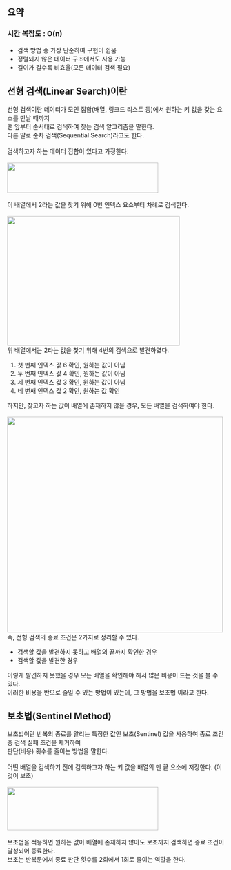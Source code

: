 ## 요약

### 시간 복잡도 : O(n)

<ul>
<li>검색 방법 중 가장 단순하여 구현이 쉽움</li>
<li>정렬되지 않은 데이터 구조에서도 사용 가능</li>
<li>길이가 길수록 비효율(모든 데이터 검색 필요)</li>
</ul>

## 선형 검색(Linear Search)이란
선형 검색이란 데이터가 모인 집합(배열, 링크드 리스트 등)에서 원하는 키 값을 갖는 요소를 만날 때까지
<br>
맨 앞부터 순서대로 검색하여 찾는 검색 알고리즘을 말한다.
<br>
다른 말로 순차 검색(Sequential Search)라고도 한다.
<br>
<br>
검색하고자 하는 데이터 집합이 있다고 가정한다.
<br>
<br>
<img src="https://user-images.githubusercontent.com/87363461/201568646-b8ac0e63-2dbd-4d6b-993e-ee26a4a7ed01.JPG" width="350" height="70">
<br>
<br>
이 배열에서 2라는 값을 찾기 위해 0번 인덱스 요소부터 차례로 검색한다.
<br>
<br>
<img src="https://user-images.githubusercontent.com/87363461/201568798-ac966ab3-be66-4073-8520-a1d8fa228b7c.JPG" width="400" height="300">
<br>
위 배열에서는 2라는 값을 찾기 위해 4번의 검색으로 발견하였다.
<ol>
  <li>첫 번째 인덱스 값 6 확인, 원하는 값이 아님</li>
  <li>두 번째 인덱스 값 4 확인, 원하는 값이 아님</li>
  <li>세 번째 인덱스 값 3 확인, 원하는 값이 아님</li>
  <li>네 번째 인덱스 값 2 확인, 원하는 값 확인</li>
</ol>
하지만, 찾고자 하는 값이 배열에 존재하지 않을 경우, 모든 배열을 검색하여야 한다.
<br>
<br>
<img src="https://user-images.githubusercontent.com/87363461/201569336-5c3a1c73-333a-44e9-b303-8a42447fc6bf.JPG" width="500" height="500">
<br>
즉, 선형 검색의 종료 조건은 2가지로 정리할 수 있다.
<ul>
  <li>검색할 값을 발견하지 못하고 배열의 끝까지 확인한 경우</li>
  <li>검색할 값을 발견한 경우</li>
</ul>
이렇게 발견하지 못했을 경우 모든 배열을 확인해야 해서 많은 비용이 드는 것을 볼 수 있다.
<br>
이러한 비용을 반으로 줄일 수 있는 방법이 있는데, 그 방법을 보초법 이라고 한다.

## 보초법(Sentinel Method)
보초법이란 반복의 종료를 알리는 특정한 값인 보초(Sentinel) 값을 사용하여 종료 조건 중 검색 실패 조건을 제거하여 
<br>
판단(비용) 횟수를 줄이는 방법을 말한다.
<br>
<br>
어떤 배열을 검색하기 전에 검색하고자 하는 키 값을 배열의 맨 끝 요소에 저장한다. (이것이 보초)
<br>
<br>
<img src="https://user-images.githubusercontent.com/87363461/201570018-449ad896-9d0a-4cad-972d-111b6b508947.JPG" width="350" height="100">
<br>
<br>
보초법을 적용하면 원하는 값이 배열에 존재하지 않아도 보초까지 검색하면 종료 조건이 달성되어 종료한다.
<br>
보초는 반복문에서 종료 판단 횟수를 2회에서 1회로 줄이는 역할을 한다.
